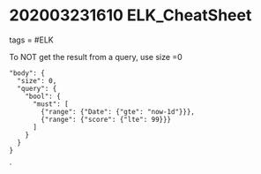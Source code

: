 # 202003231610 ELK_CheatSheet
tags = #ELK



To NOT get the result from a query, use size =0
```
"body": {
  "size": 0,
  "query": {
    "bool": {
      "must": [
        {"range": {"Date": {"gte": "now-1d"}}},
        {"range": {"score": {"lte": 99}}}
      ]
    }
  }
}
```

`
